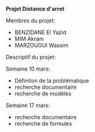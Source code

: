 **Projet Distance d'arret**

Membres du projet:
- BENZIDANE El Yazid
- MIM Akram
- MARZOUGUI Wassim

Descriptif du projet:


Semaine 10 mars:
- Définiton de la problématique
- recherche documentaire
- recherche de modèles

Semaine 17 mars:
- recherche documentaire
- recherche de formules

